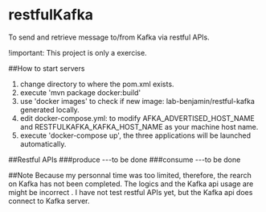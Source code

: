 # restfulKafka

To send and retrieve message to/from Kafka via restful APIs.

!important: This project is only a exercise.

##How to start servers
1. change directory to where the pom.xml exists.
2. execute 'mvn package docker:build' 
3. use 'docker images' to check if new image: lab-benjamin/restful-kafka generated locally.
4. edit docker-compose.yml: to modify AFKA_ADVERTISED_HOST_NAME and RESTFULKAFKA_KAFKA_HOST_NAME as your machine host name.
5. execute 'docker-compose up', the three applications will be launched automatically.

##Restful APIs
###produce
---to be done 
###consume
---to be done 

##Note
Because my personnal time was too limited, therefore, the rearch on Kafka has not been completed. The logics and the Kafka api usage are might be incorrect .
I have not test restful APIs yet, but the Kafka api does connect to Kafka server.
